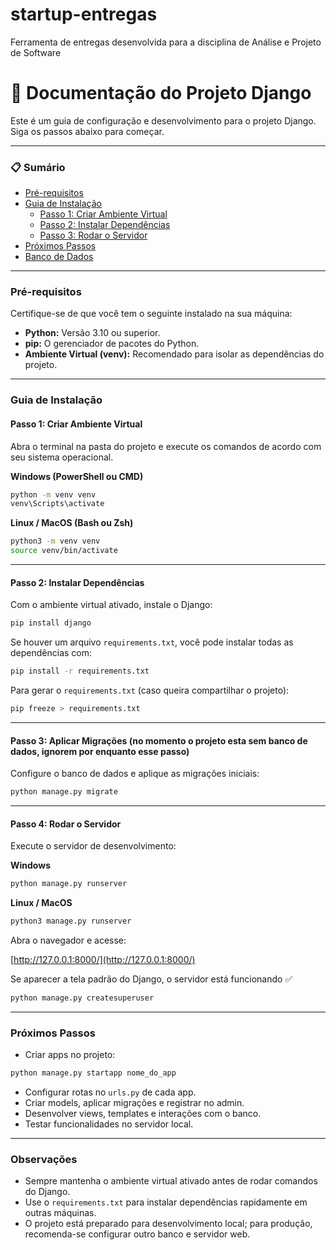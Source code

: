 # startup-entregas
Ferramenta de entregas desenvolvida para a disciplina de Análise e Projeto de Software

# 📖 Documentação do Projeto Django

Este é um guia de configuração e desenvolvimento para o projeto Django. Siga os passos abaixo para começar.

---

### 📋 Sumário
* [Pré-requisitos](#pré-requisitos)
* [Guia de Instalação](#guia-de-instalação)
  * [Passo 1: Criar Ambiente Virtual](#passo-1-criar-ambiente-virtual)
  * [Passo 2: Instalar Dependências](#passo-2-instalar-dependências)
  * [Passo 3: Rodar o Servidor](#passo-4-rodar-o-servidor)
* [Próximos Passos](#próximos-passos)
* [Banco de Dados](#banco-de-dados)

---

### Pré-requisitos
Certifique-se de que você tem o seguinte instalado na sua máquina:
* **Python:** Versão 3.10 ou superior.
* **pip:** O gerenciador de pacotes do Python.
* **Ambiente Virtual (venv):** Recomendado para isolar as dependências do projeto.

---

### Guia de Instalação

#### Passo 1: Criar Ambiente Virtual
Abra o terminal na pasta do projeto e execute os comandos de acordo com seu sistema operacional.

**Windows (PowerShell ou CMD)**
```bash
python -m venv venv
venv\Scripts\activate
````

**Linux / MacOS (Bash ou Zsh)**

```bash
python3 -m venv venv
source venv/bin/activate
```

---

#### Passo 2: Instalar Dependências

Com o ambiente virtual ativado, instale o Django:

```bash
pip install django
```

Se houver um arquivo `requirements.txt`, você pode instalar todas as dependências com:

```bash
pip install -r requirements.txt
```

Para gerar o `requirements.txt` (caso queira compartilhar o projeto):

```bash
pip freeze > requirements.txt
```

---

#### Passo 3: Aplicar Migrações (no momento o projeto esta sem banco de dados, ignorem por enquanto esse passo)

Configure o banco de dados e aplique as migrações iniciais:

```bash
python manage.py migrate
```

---

#### Passo 4: Rodar o Servidor

Execute o servidor de desenvolvimento:

**Windows**

```bash
python manage.py runserver
```

**Linux / MacOS**

```bash
python3 manage.py runserver
```

Abra o navegador e acesse:

[http://127.0.0.1:8000/](http://127.0.0.1:8000/)

Se aparecer a tela padrão do Django, o servidor está funcionando ✅




```bash
python manage.py createsuperuser
```
---

### Próximos Passos

* Criar apps no projeto:

```bash
python manage.py startapp nome_do_app
```

* Configurar rotas no `urls.py` de cada app.
* Criar models, aplicar migrações e registrar no admin.
* Desenvolver views, templates e interações com o banco.
* Testar funcionalidades no servidor local.

---

### Observações

* Sempre mantenha o ambiente virtual ativado antes de rodar comandos do Django.
* Use o `requirements.txt` para instalar dependências rapidamente em outras máquinas.
* O projeto está preparado para desenvolvimento local; para produção, recomenda-se configurar outro banco e servidor web.
